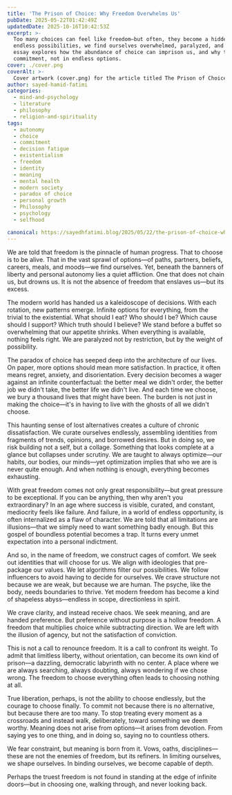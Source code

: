 ```yaml
---
title: 'The Prison of Choice: Why Freedom Overwhelms Us'
pubDate: 2025-05-22T01:42:49Z
updatedDate: 2025-10-16T10:42:53Z
excerpt: >-
  Too many choices can feel like freedom—but often, they become a hidden burden. In a world of
  endless possibilities, we find ourselves overwhelmed, paralyzed, and longing for direction. This
  essay explores how the abundance of choice can imprison us, and why true liberation may lie in
  commitment, not in endless options.
cover: ./cover.png
coverAlt: >-
  Cover artwork (cover.png) for the article titled The Prison of Choice: Why Freedom Overwhelms Us.
author: sayed-hamid-fatimi
categories:
  - mind-and-psychology
  - literature
  - philosophy
  - religion-and-spirituality
tags:
  - autonomy
  - choice
  - commitment
  - decision fatigue
  - existentialism
  - freedom
  - identity
  - meaning
  - mental health
  - modern society
  - paradox of choice
  - personal growth
  - Philosophy
  - psychology
  - selfhood

canonical: https://sayedhfatimi.blog/2025/05/22/the-prison-of-choice-why-freedom-overwhelms-us/
---
```


We are told that freedom is the pinnacle of human progress. That to choose is to be alive. That in the vast sprawl of options—of paths, partners, beliefs, careers, meals, and moods—we find ourselves. Yet, beneath the banners of liberty and personal autonomy lies a quiet affliction. One that does not chain us, but drowns us. It is not the absence of freedom that enslaves us—but its excess.

The modern world has handed us a kaleidoscope of decisions. With each rotation, new patterns emerge. Infinite options for everything, from the trivial to the existential. What should I eat? Who should I be? Which cause should I support? Which truth should I believe? We stand before a buffet so overwhelming that our appetite shrinks. When everything is available, nothing feels right. We are paralyzed not by restriction, but by the weight of possibility.

The paradox of choice has seeped deep into the architecture of our lives. On paper, more options should mean more satisfaction. In practice, it often means regret, anxiety, and disorientation. Every decision becomes a wager against an infinite counterfactual: the better meal we didn't order, the better job we didn't take, the better life we didn't live. And each time we choose, we bury a thousand lives that might have been. The burden is not just in making the choice—it's in having to live with the ghosts of all we didn't choose.

This haunting sense of lost alternatives creates a culture of chronic dissatisfaction. We curate ourselves endlessly, assembling identities from fragments of trends, opinions, and borrowed desires. But in doing so, we risk building not a self, but a collage. Something that looks complete at a glance but collapses under scrutiny. We are taught to always optimize—our habits, our bodies, our minds—yet optimization implies that who we are is never quite enough. And when nothing is enough, everything becomes exhausting.

With great freedom comes not only great responsibility—but great pressure to be exceptional. If you can be anything, then why aren't you extraordinary? In an age where success is visible, curated, and constant, mediocrity feels like failure. And failure, in a world of endless opportunity, is often internalized as a flaw of character. We are told that all limitations are illusions—that we simply need to want something badly enough. But this gospel of boundless potential becomes a trap. It turns every unmet expectation into a personal indictment.

And so, in the name of freedom, we construct cages of comfort. We seek out identities that will choose for us. We align with ideologies that pre-package our values. We let algorithms filter our possibilities. We follow influencers to avoid having to decide for ourselves. We crave structure not because we are weak, but because we are human. The psyche, like the body, needs boundaries to thrive. Yet modern freedom has become a kind of shapeless abyss—endless in scope, directionless in spirit.

We crave clarity, and instead receive chaos. We seek meaning, and are handed preference. But preference without purpose is a hollow freedom. A freedom that multiplies choice while subtracting direction. We are left with the illusion of agency, but not the satisfaction of conviction.

This is not a call to renounce freedom. It is a call to confront its weight. To admit that limitless liberty, without orientation, can become its own kind of prison—a dazzling, democratic labyrinth with no center. A place where we are always searching, always doubting, always wondering if we chose wrong. The freedom to choose everything often leads to choosing nothing at all.

True liberation, perhaps, is not the ability to choose endlessly, but the courage to choose finally. To commit not because there is no alternative, but because there are too many. To stop treating every moment as a crossroads and instead walk, deliberately, toward something we deem worthy. Meaning does not arise from options—it arises from devotion. From saying yes to one thing, and in doing so, saying no to countless others.

We fear constraint, but meaning is born from it. Vows, oaths, disciplines—these are not the enemies of freedom, but its refiners. In limiting ourselves, we shape ourselves. In binding ourselves, we become capable of depth.

Perhaps the truest freedom is not found in standing at the edge of infinite doors—but in choosing one, walking through, and never looking back.
